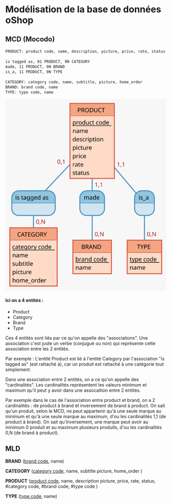 # Modélisation de la base de données oShop

## MCD (Mocodo)

```
PRODUCT: product code, name, description, picture, price, rate, status

is tagged as, 01 PRODUCT, 0N CATEGORY
made, 11 PRODUCT, 0N BRAND
is_a, 11 PRODUCT, 0N TYPE

CATEGORY: category code, name, subtitle, picture, home_order
BRAND: brand code, name
TYPE: type code, name
```
![Schéma MCD](MCD.svg)

#### Ici on a 4 entités :
- Product
- Category
- Brand
- Type

Ces 4 entités sont liés par ce qu'on appelle des "associations". Une association c'est juste un verbe (conjugué ou non) qui représente cette association entre les 2 entités.

Par exemple : L'entité Product est lié à l'entité Category par l'association "is tagged as" (est rattaché à), car un produit est rattaché à une catégorie tout simplement.


Dans une association entre 2 entités, on a ce qu'on appelle des "cardinalités".
Les cardinalités représentent les valeurs minimum et maximum qu'il peut y avoir dans une assocaition entre 2 entités. 

Par exemple dans le cas de l'association entre product et brand, on a 2 cardinalités : de product à brand et inversement de brand à product.
On sait qu'un produit, selon le MCD, ne peut appartenir qu'à une seule marque au minimum et qu'à une seule marque au maximum, d'ou les cardinalités 1,1 (de product à brand).
On sait qu'inversement, une marque peut avoir au minimum 0 produit et au maximum plusieurs produits, d'ou les cardinalités 0,N (de brand à product).


## MLD

**BRAND** (<ins>brand code</ins>, name)

**CATEGORY** (<ins>category code</ins>, name, subtitle picture, home_order )

**PRODUCT** (<ins>product code</ins>, name, description picture, price, rate, status, #category code, #brand code, #type code )

**TYPE** (<ins>type code</ins>, name)